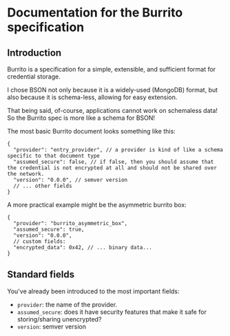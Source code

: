 # Documentation for the Burrito specification

## Introduction

Burrito is a specification for a simple, extensible, and sufficient format for credential storage.

I chose BSON not only because it is a widely-used (MongoDB) format, but also because it is schema-less, allowing for
easy extension.

That being said, of-course, applications cannot work on schemaless data! So the Burrito spec is more like a schema
for BSON!

The most basic Burrito document looks something like this:

```json5
{
  "provider": "entry_provider", // a provider is kind of like a schema specific to that document type
  "assumed_secure": false, // if false, then you should assume that the credential is not encrypted at all and should not be shared over the network.
  "version": "0.0.0", // semver version
  // ... other fields
}
```

A more practical example might be the asymmetric burrito box:

```json5
{
  "provider": "burrito_asymmetric_box",
  "assumed_secure": true,
  "version": "0.0.0",
  // custom fields:
  "encrypted_data": 0x42, // ... binary data...
}
```

## Standard fields

You've already been introduced to the most important fields:

- `provider`: the name of the provider.
- `assumed_secure`: does it have security features that make it safe for storing/sharing unencrypted?
- `version`: semver version
